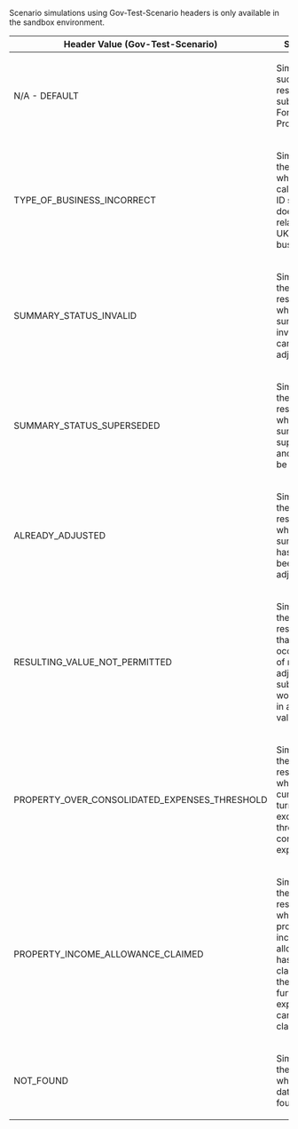 <p>Scenario simulations using Gov-Test-Scenario headers is only available in the sandbox environment.</p>
<table>
    <thead>
        <tr>
            <th>Header Value (Gov-Test-Scenario)</th>
            <th>Scenario</th>
        </tr>
    </thead>
    <tbody>
        <tr>
            <td><p>N/A - DEFAULT</p></td>
            <td><p>Simulates a successful response for submitting a Foreign Property.</p></td>
        </tr>
        <tr>
            <td><p>TYPE_OF_BUSINESS_INCORRECT</p></td>
            <td><p>Simulates the scenario where the calculation ID supplied does not relate to a UK property business.</p></td>
        </tr>
        <tr>
            <td><p>SUMMARY_STATUS_INVALID</p></td>
            <td><p>Simulates the error response where the summary is invalid and cannot be adjusted.</p></td>
        </tr>
        <tr>
            <td><p>SUMMARY_STATUS_SUPERSEDED</p></td>
            <td><p>Simulates the error response where the summary is superseded and cannot be adjusted.</p></td>
        </tr>
        <tr>
            <td><p>ALREADY_ADJUSTED</p></td>
            <td><p>Simulates the error response where the summary has already been adjusted.</p></td>
        </tr>
        <tr>
            <td><p>RESULTING_VALUE_NOT_PERMITTED</p></td>
            <td><p>Simulates the error response that may occur if one of more adjustments submitted would result in a negative value.</p></td>
        </tr>        
        <tr>
            <td><p>PROPERTY_OVER_CONSOLIDATED_EXPENSES_THRESHOLD</p></td>
            <td><p>Simulates the error response where the cumulative turnover exceeds the threshold for consolidated expenses.</p></td>
        </tr>
        <tr>
            <td><p>PROPERTY_INCOME_ALLOWANCE_CLAIMED</p></td>
            <td><p>Simulates the error response where property income allowance has been claimed and therefore no further expenses can be claimed.</p></td>
        </tr>
        <tr>
            <td><p>NOT_FOUND</p></td>
            <td><p>Simulates the scenario where no data was found.</p></td>
        </tr>
    </tbody>
</table>
